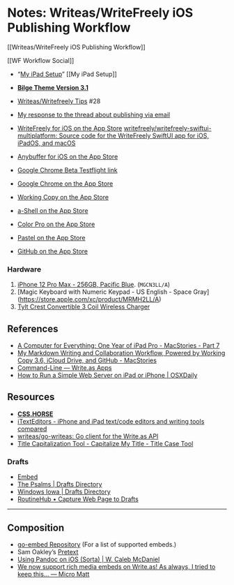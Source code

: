 # Notes: Writeas/WriteFreely iOS Publishing Workflow 

[[Writeas/WriteFreely iOS Publishing Workflow]]

[[WF Workflow Social]]


* “[My iPad Setup](https://nipunbatra.github.io/blog/setup/2021/06/14/setup-ipad.html)”  [[My iPad Setup]]

* [**Bilge Theme Version 3.1**](https://github.com/extratone/bilge/releases/tag/3.1)
* [Writeas/Writefreely Tips](https://github.com/extratone/bilge/issues/28) #28
* [My response to the thread about publishing via email](https://discuss.write.as/t/add-pictures-to-email-publishing/2777/3)
* [WriteFreely for iOS on the App Store](https://apps.apple.com/us/app/writefreely/id1531530896)
[writefreely/writefreely-swiftui-multiplatform: Source code for the WriteFreely SwiftUI app for iOS, iPadOS, and macOS](https://github.com/writefreely/writefreely-swiftui-multiplatform)
* [Anybuffer for iOS on the App Store](https://apps.apple.com/us/app/anybuffer/id1330815414)
* [Google Chrome Beta Testflight link](https://testflight.apple.com/join/LPQmtkUs)
* [Google Chrome on the App Store](https://apps.apple.com/us/app/google-chrome/id535886823)
* [Working Copy on the App Store](https://apps.apple.com/us/app/working-copy-git-client/id896694807)
* [a-Shell on the App Store](https://apps.apple.com/us/app/a-shell/id1473805438)
* [Color Pro on the App Store](https://apps.apple.com/us/app/color-pro-p3-picker/id1207928528)
* [Pastel on the App Store](https://apps.apple.com/us/app/pastel/id413897608)
* [GitHub on the App Store](https://apps.apple.com/us/app/github/id1477376905)

### Hardware
 1. [iPhone 12 Pro Max - 256GB, Pacific Blue](https://store.apple.com/xc/product/MGCN3LL/A). (`MGCN3LL/A`)
 2. [Magic Keyboard with Numeric Keypad - US English - Space Gray\](https://store.apple.com/xc/product/MRMH2LL/A)
 3. [Tylt Crest Convertible 3 Coil Wireless Charger](https://www.att.com/buy/accessories/chargers/tylt-crest-convertible-3-coil-wireless-charger-white.html)

## References
* [A Computer for Everything: One Year of iPad Pro - MacStories - Part 7](https://www.macstories.net/stories/one-year-of-ipad-pro/7/#github-and-markdown-editing)
* [My Markdown Writing and Collaboration Workflow, Powered by Working Copy 3.6, iCloud Drive, and GitHub - MacStories](https://www.macstories.net/ios/my-markdown-writing-and-collaboration-workflow-powered-by-working-copy-3-6-icloud-drive-and-github/)
* [Command-Line — Write.as Apps](https://write.as/apps/cli)
* [How to Run a Simple Web Server on iPad or iPhone | OSXDaily](https://osxdaily.com/2019/02/20/run-simple-web-server-ios-ish/)

## Resources
* [**CSS.HORSE**](https://css.horse/blog.iamfran.com)
* [iTextEditors - iPhone and iPad text/code editors and writing tools compared](https://brettterpstra.com/ios-text-editors/)
* [writeas/go-writeas: Go client for the Write.as API](https://github.com/writeas/go-writeas)
* [Title Capitalization Tool - Capitalize My Title - Title Case Tool](https://capitalizemytitle.com/)

### Drafts
* [Embed <audio> Element | Drafts Directory](https://actions.getdrafts.com/a/1lM)
* [The Psalms | Drafts Directory](https://actions.getdrafts.com/t/1km)
* [Windows Iowa | Drafts Directory](https://actions.getdrafts.com/t/1kY)
* [RoutineHub • Capture Web Page to Drafts](https://routinehub.co/shortcut/8994/)

***
## Composition
* [go-embed Repository](https://github.com/embedas/go-embed) (For a list of supported embeds.)
* Sam Oakley’s [Pretext](https://apps.apple.com/us/app/pretext/id1347707000)
* [Using Pandoc on iOS (Sorta) | W. Caleb McDaniel](http://www.owlnet.rice.edu/~wcm1/pandoc-on-ios.html)
* [We now support rich media embeds on Write.as! As always, I tried to keep this... — Micro Matt](https://micro.baer.works/we-now-support-rich-media-embeds-on-write-as-as-always-i-tried-to-keep-this)